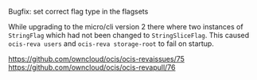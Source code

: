 Bugfix: set correct flag type in the flagsets

While upgrading to the micro/cli version 2 there where two instances of `StringFlag`
which had not been changed to `StringSliceFlag`.
This caused `ocis-reva users` and `ocis-reva storage-root` to fail on startup.

https://github.com/owncloud/ocis/ocis-revaissues/75
https://github.com/owncloud/ocis/ocis-revapull/76
